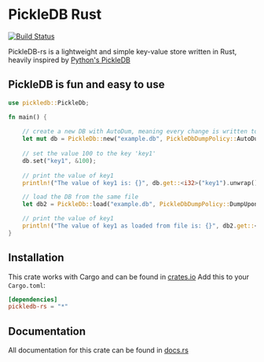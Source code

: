 PickleDB Rust
=============

[![Build Status](https://api.travis-ci.org/seladb/pickledb-rs.svg?branch=master)](https://travis-ci.org/seladb/pickledb-rs)

PickleDB-rs is a lightweight and simple key-value store written in Rust, heavily inspired by [Python's PickleDB](https://pythonhosted.org/pickleDB/)

## PickleDB is fun and easy to use

```rust
use pickledb::PickleDb;

fn main() {
    
    // create a new DB with AutoDum, meaning every change is written to the file
    let mut db = PickleDb::new("example.db", PickleDbDumpPolicy::AutoDump);
    
    // set the value 100 to the key 'key1'
    db.set("key1", &100);
    
    // print the value of key1
    println!("The value of key1 is: {}", db.get::<i32>("key1").unwrap());

    // load the DB from the same file
    let db2 = PickleDb::load("example.db", PickleDbDumpPolicy::DumpUponRequest).unwrap();

    // print the value of key1
    println!("The value of key1 as loaded from file is: {}", db2.get::<i32>("key1").unwrap());
}
```

## Installation

This crate works with Cargo and can be found in [crates.io](https://crates.io/crates/pickledb-rs)
Add this to your `Cargo.toml`:

```toml
[dependencies]
pickledb-rs = "*"
```

## Documentation

All documentation for this crate can be found in [docs.rs](https://docs.rs/pickledb-rs)